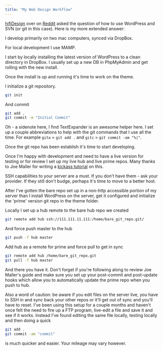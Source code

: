 ```yaml
---
title: "My Web Design Workflow"
---
```

<a href="http://www.reddit.com/user/hifiDesign">hifiDesign</a> over on <a href="http://www.reddit.com/r/Wordpress/comments/fcoqm/request_wordpress_svn_workflow/">Reddit</a> asked the question of how to use WordPress and SVN (or git in this case). Here is my more extended answer:

I develop primarily on two mac computers, synced via DropBox.

For local development I use MAMP.

I start by locally installing the latest version of WordPress to a clean directory in DropBox. I usually set up a new DB in PhpMyAdmin and get rolling with the new install.

Once the install is up and running it's time to work on the theme.

I initialize a git repository.

```bash
git init
```

And commit

```bash
git add . 
git commit -m "Initial Commit"
```

Oh - a sidenote here, I find TextExpander is an awesome helper here. I set up a couple abbreviations to help with the git commands that I use all the time. For example `gita` = `git add .` and `gitc` = `git commit -am "%|"`.

Once the git repo has been establish it's time to start developing.

Once I'm happy with development and need to have a live version for testing or for review I set up my live hub and live prime repos. Many thanks to Joe Maller for writing a [kickass tutorial](http://joemaller.com/990/a-web-focused-git-workflow/) on this.

SSH capabilities to your server are a must. If you don't have them - ask your provider. If they still don't budge, perhaps it's time to move to a better host.

After I've gotten the bare repo set up in a non-http accessible portion of my server than I install WordPress on the server, get it configured and initialize the 'prime' version git repo in the theme folder.

Locally I set up a hub remote to the bare hub repo we created

```bash
git remote add hub ssh://111.111.11.111:/home/bare_git_repo.git/
```

And force push master to the hub

```bash
git push -f hub master
```

Add hub as a remote for prime and force pull to get in sync

```bash
git remote add hub /home/bare_git_repo.git
git pull -f hub master
```

And there you have it. Don't forget if you're following along to review Joe Maller's guide and make sure you set up your post-commit and post-update hooks which allow you to automatically update the prime repo when you push to hub.

Also a word of caution: be aware if you edit files on the server live, you have to SSH in and sync back your other repos or it'll get out of sync and you'll have to reset. I've been using this setup for a couple months and haven't once felt the need to fire up a FTP program, live-edit a file and save it and see if it works. Instead I've found editing the same file locally, testing locally and then doing a quick

```bash
git add .
git commit -am "commit"
```

is much quicker and easier. Your mileage may vary however.